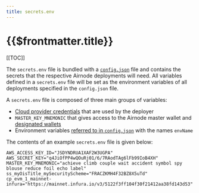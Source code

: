 ```yaml
---
title: secrets.env
---
```


# {{$frontmatter.title}}

<TocHeader />
[[TOC]]

The `secrets.env` file is bundled with a [`config.json`](config-json.md) file and contains the secrets that the respective Airnode deployments will need.
All variables defined in a `secrets.env` file will be set as the environment variables of all deployments specified in the `config.json` file.

A `secrets.env` file is composed of three main groups of variables:
- [Cloud provider credentials](../../grp-providers/guides/provider/deploying-airnode.md#creating-cloud-credentials) that are used by the deployer
- `MASTER_KEY_MNEMONIC` that gives access to the Airnode master wallet and [designated wallets](../protocols/request-response/designated-wallet.md)
- Environment variables [referred to in `config.json`](config-json.md#environment) with the names `envName`

The contents of an example `secrets.env` file is given below:

```
AWS_ACCESS_KEY_ID="JSDYNDRUA1XAF2W3UGPA"
AWS_SECRET_KEY="q4JiOfPP4wQOuRj01/6/7RAodTAg6lFb99IoB4XH"
MASTER_KEY_MNEMONIC="achieve climb couple wait accident symbol spy blouse reduce foil echo label"
ss_myOisTitle_mySecurityScheme="FRACZKMH4F32BZ8X5uTd"
cp_evm_1_mainnet-infura="https://mainnet.infura.io/v3/5122f3ff104f30f21412aa38fd143d53"
```
